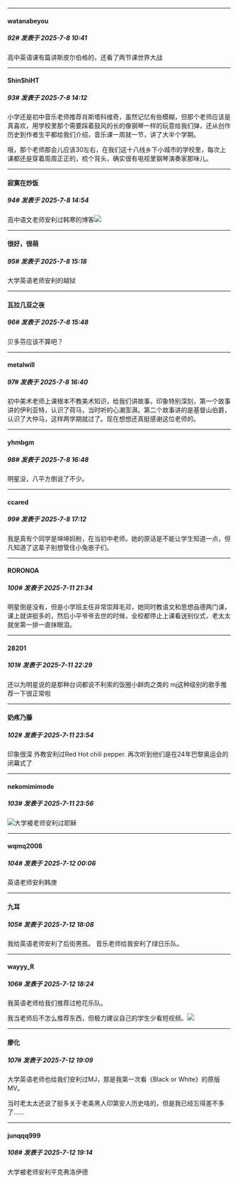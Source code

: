 ﻿
*****

####  watanabeyou  
##### 92#       发表于 2025-7-8 10:41

高中英语课有篇讲斯皮尔伯格的，还看了两节课世界大战

*****

####  ShinShiHT  
##### 93#       发表于 2025-7-8 14:12

小学还是初中音乐老师推荐肖斯塔科维奇，虽然记忆有些模糊，但那个老师应该是真喜欢，用学校里那个需要踩着鼓风的长的像钢琴一样的玩意给我们弹，还从创作历史到作者生平都给我们介绍，音乐课一周就一节，讲了大半个学期。

哦，那个老师那会儿应该30左右，在我们这十八线乡下小城市的学校里，每次上课都还是穿着周周正正的，梳个背头，确实很有电视里钢琴演奏家那味儿。

*****

####  寂寞在炒饭  
##### 94#       发表于 2025-7-8 14:54

高中语文老师安利过韩寒的博客<img src="https://static.stage1st.com/image/smiley/face2017/034.png" referrerpolicy="no-referrer">

*****

####  很好，很萌  
##### 95#       发表于 2025-7-8 15:18

大学英语老师安利的越狱

*****

####  瓦拉几亚之夜  
##### 96#       发表于 2025-7-8 15:48

贝多芬应该不算吧？

*****

####  metalwill  
##### 97#       发表于 2025-7-8 16:40

初中美术老师上课根本不教美术知识，给我们讲故事，印象特别深刻，第一个故事讲的伊利亚特，认识了荷马，当时听的心潮澎湃。第二个故事讲的是基督山伯爵，认识了大仲马，这样两学期就过了。现在想想还真挺感谢这位老师的。

*****

####  yhmbgm  
##### 98#       发表于 2025-7-8 16:48

明星没，八平方倒说了不少。

*****

####  ccared  
##### 99#       发表于 2025-7-8 17:12

我是真有个同学是坤坤妈粉，在当初中老师。她的原话是不能让学生知道一点，但凡知道了这辈子别想管住小兔崽子们。

*****

####  RORONOA  
##### 100#       发表于 2025-7-11 21:34

明星倒是没有，但是小学班主任非常崇拜毛邓，她同时教语文和思想品德两门课，课上就讲挺多的，然后小平爷爷去世的时候，全校都停止上课看送别仪式，老太太就坐第一排一直抹眼泪。


*****

####  28201  
##### 101#       发表于 2025-7-11 22:29

还以为明星说的是那种台词都说不利索的饭圈小鲜肉之类的
mj这种级别的歌手推荐一下很正常啦


*****

####  奶疼乃藤  
##### 102#       发表于 2025-7-11 23:54

印象很深 外教安利过Red Hot chili pepper. 再次听到他们是在24年巴黎奥运会的闭幕式了


*****

####  nekomimimode  
##### 103#       发表于 2025-7-11 23:56

<img src="https://static.stage1st.com/image/smiley/face2017/067.png" referrerpolicy="no-referrer">大学被老师安利过耶稣


*****

####  wqmq2008  
##### 104#       发表于 2025-7-12 00:06

英语老师安利韩庚


*****

####  九耳  
##### 105#       发表于 2025-7-12 18:08

我给英语老师安利了后街男孩。
音乐老师给我安利了绿日乐队。


*****

####  wayyy_R  
##### 106#       发表于 2025-7-12 18:24

我英语老师给我们推荐过枪花乐队。

我当老师后不怎么推荐东西，但极力建议自己的学生少看短视频。<img src="https://static.stage1st.com/image/smiley/face2017/031.png" referrerpolicy="no-referrer">


*****

####  廖化  
##### 107#       发表于 2025-7-12 19:09

大学英语老师也给我们安利过MJ，那是我第一次看《Black or White》的原版MV。

当时老太太还说了挺多关于老美黑人印第安人历史啥的，但是我已经忘得差不多了……


*****

####  junqqq999  
##### 108#       发表于 2025-7-12 19:14

大学被老师安利平克弗洛伊德

